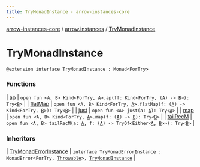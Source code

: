 ```yaml
---
title: TryMonadInstance - arrow-instances-core
---
```


[arrow-instances-core](../../index.html) / [arrow.instances](../index.html) / [TryMonadInstance](./index.html)

# TryMonadInstance

`@extension interface TryMonadInstance : Monad<ForTry>`

### Functions

| [ap](ap.html) | `open fun <A, B> Kind<ForTry, `[`A`](ap.html#A)`>.ap(ff: Kind<ForTry, (`[`A`](ap.html#A)`) -> `[`B`](ap.html#B)`>): Try<`[`B`](ap.html#B)`>` |
| [flatMap](flat-map.html) | `open fun <A, B> Kind<ForTry, `[`A`](flat-map.html#A)`>.flatMap(f: (`[`A`](flat-map.html#A)`) -> Kind<ForTry, `[`B`](flat-map.html#B)`>): Try<`[`B`](flat-map.html#B)`>` |
| [just](just.html) | `open fun <A> just(a: `[`A`](just.html#A)`): Try<`[`A`](just.html#A)`>` |
| [map](map.html) | `open fun <A, B> Kind<ForTry, `[`A`](map.html#A)`>.map(f: (`[`A`](map.html#A)`) -> `[`B`](map.html#B)`): Try<`[`B`](map.html#B)`>` |
| [tailRecM](tail-rec-m.html) | `open fun <A, B> tailRecM(a: `[`A`](tail-rec-m.html#A)`, f: (`[`A`](tail-rec-m.html#A)`) -> TryOf<Either<`[`A`](tail-rec-m.html#A)`, `[`B`](tail-rec-m.html#B)`>>): Try<`[`B`](tail-rec-m.html#B)`>` |

### Inheritors

| [TryMonadErrorInstance](../-try-monad-error-instance/index.html) | `interface TryMonadErrorInstance : MonadError<ForTry, `[`Throwable`](https://kotlinlang.org/api/latest/jvm/stdlib/kotlin/-throwable/index.html)`>, `[`TryMonadInstance`](./index.html) |

